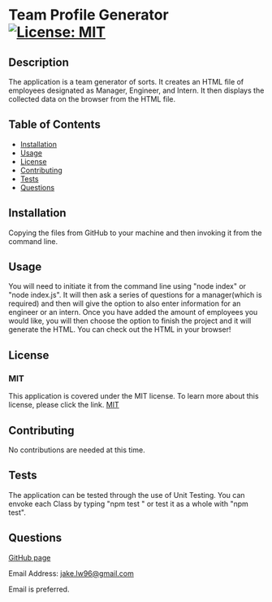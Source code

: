 # Team Profile Generator [![License: MIT](https://img.shields.io/badge/License-MIT-yellow.svg)](https://opensource.org/licenses/MIT)

## Description

The application is a team generator of sorts. It creates an HTML file of employees designated as Manager, Engineer, and Intern. It then displays the collected data on the browser from the HTML file.

## Table of Contents

- [Installation](#installation)
- [Usage](#usage)
- [License](#license)
- [Contributing](#contributing)
- [Tests](#tests)
- [Questions](#questions)

## Installation

Copying the files from GitHub to your machine and then invoking it from the command line.

## Usage

You will need to initiate it from the command line using "node index" or "node index.js". It will then ask a series of questions for a manager(which is required) and then will give the option to also enter information for an engineer or an intern. Once you have added the amount of employees you would like, you will then choose the option to finish the project and it will generate the HTML. You can check out the HTML in your browser!

## License

### MIT

This application is covered under the MIT license. To learn more about this license,
please click the link. [MIT](https://choosealicense.com/licenses/mit/)

## Contributing

No contributions are needed at this time.

## Tests

The application can be tested through the use of Unit Testing. You can envoke each Class by typing "npm test <classname>" or test it as a whole with "npm test".

## Questions

[GitHub page](https://github.com/jakelw96)

Email Address: jake.lw96@gmail.com

Email is preferred.
